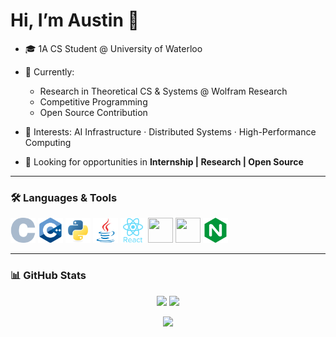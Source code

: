# Hi, I’m Austin 👋

- 🎓 1A CS Student @ University of Waterloo  
- 🔬 Currently:  
  - Research in Theoretical CS & Systems @ Wolfram Research  
  - Competitive Programming
  - Open Source Contribution  

- 🌱 Interests: AI Infrastructure · Distributed Systems · High-Performance Computing  
- 🔭 Looking for opportunities in **Internship | Research | Open Source**

---

### 🛠 Languages & Tools
<p align="left">
  <img src="https://raw.githubusercontent.com/devicons/devicon/master/icons/c/c-original.svg" width="40" height="40"/>
  <img src="https://raw.githubusercontent.com/devicons/devicon/master/icons/cplusplus/cplusplus-original.svg" width="40" height="40"/>
  <img src="https://raw.githubusercontent.com/devicons/devicon/master/icons/python/python-original.svg" width="40" height="40"/>
  <img src="https://raw.githubusercontent.com/devicons/devicon/master/icons/java/java-original.svg" width="40" height="40"/>
  <img src="https://raw.githubusercontent.com/devicons/devicon/master/icons/react/react-original-wordmark.svg" width="40" height="40"/>
  <img src="https://www.vectorlogo.zone/logos/pytorch/pytorch-icon.svg" width="40" height="40"/>
  <img src="https://www.vectorlogo.zone/logos/tensorflow/tensorflow-icon.svg" width="40" height="40"/>
  <img src="https://raw.githubusercontent.com/devicons/devicon/master/icons/nginx/nginx-original.svg" width="40" height="40"/>
</p>

---

### 📊 GitHub Stats
<p align="center">
  <img src="https://github-readme-stats.vercel.app/api?username=AustinBoyuJiang&show_icons=true&theme=tokyonight" width="48%" />
  <img src="https://github-readme-stats.vercel.app/api/top-langs/?username=AustinBoyuJiang&layout=compact&langs_count=6&theme=tokyonight" width="40%" />
</p>

<p align="center">
  <img src="https://github-readme-streak-stats.herokuapp.com/?user=AustinBoyuJiang&theme=tokyonight" width="48%" />
</p>

